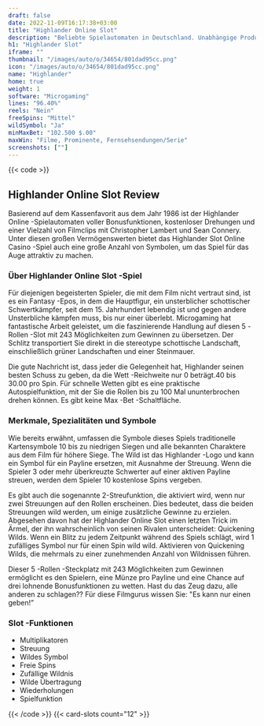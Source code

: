 ```yaml
---
draft: false
date: 2022-11-09T16:17:38+03:00
title: "Highlander Online Slot"
description: "Beliebte Spielautomaten in Deutschland. Unabhängige Produktbewertungen und exklusive Anmeldeangebote. Jetzt spielen!"
h1: "Highlander Slot"
iframe: ""
thumbnail: "/images/auto/o/34654/801dad95cc.png"
icon: "/images/auto/o/34654/801dad95cc.png"
name: "Highlander"
home: true
weight: 1
software: "Microgaming"
lines: "96.40%"
reels: "Nein"
freeSpins: "Mittel"
wildSymbol: "Ja"
minMaxBet: "102.500 $.00"
maxWin: "Filme, Prominente, Fernsehsendungen/Serie"
screenshots: [""]
---
```


{{< code >}}<h2>Highlander Online Slot Review</h2><p>Basierend auf dem Kassenfavorit aus dem Jahr 1986 ist der Highlander Online -Spielautomaten voller Bonusfunktionen, kostenloser Drehungen und einer Vielzahl von Filmclips mit Christopher Lambert und Sean Connery. Unter diesen großen Vermögenswerten bietet das Highlander Slot Online Casino -Spiel auch eine große Anzahl von Symbolen, um das Spiel für das Auge attraktiv zu machen.</p><h3>Über Highlander Online Slot -Spiel</h3><p>Für diejenigen begeisterten Spieler, die mit dem Film nicht vertraut sind, ist es ein Fantasy -Epos, in dem die Hauptfigur, ein unsterblicher schottischer Schwertkämpfer, seit dem 15. Jahrhundert lebendig ist und gegen andere Unsterbliche kämpfen muss, bis nur einer überlebt. Microgaming hat fantastische Arbeit geleistet, um die faszinierende Handlung auf diesen 5 -Rollen -Slot mit 243 Möglichkeiten zum Gewinnen zu übersetzen. Der Schlitz transportiert Sie direkt in die stereotype schottische Landschaft, einschließlich grüner Landschaften und einer Steinmauer.</p><p>Die gute Nachricht ist, dass jeder die Gelegenheit hat, Highlander seinen besten Schuss zu geben, da die Wett -Reichweite nur 0 beträgt.40 bis 30.00 pro Spin. Für schnelle Wetten gibt es eine praktische Autospielfunktion, mit der Sie die Rollen bis zu 100 Mal ununterbrochen drehen können. Es gibt keine Max -Bet -Schaltfläche.</p><h3>Merkmale, Spezialitäten und Symbole</h3><p>Wie bereits erwähnt, umfassen die Symbole dieses Spiels traditionelle Kartensymbole 10 bis zu niedrigen Siegen und alle bekannten Charaktere aus dem Film für höhere Siege. The Wild ist das Highlander -Logo und kann ein Symbol für ein Payline ersetzen, mit Ausnahme der Streuung. Wenn die Spieler 3 oder mehr überkreuzte Schwerter auf einer aktiven Payline streuen, werden dem Spieler 10 kostenlose Spins vergeben.</p><p>Es gibt auch die sogenannte 2-Streufunktion, die aktiviert wird, wenn nur zwei Streuungen auf den Rollen erscheinen. Dies bedeutet, dass die beiden Streuungen wild werden, um einige zusätzliche Gewinne zu erzielen. Abgesehen davon hat der Highlander Online Slot einen letzten Trick im Ärmel, der ihn wahrscheinlich von seinen Rivalen unterscheidet: Quickening Wilds. Wenn ein Blitz zu jedem Zeitpunkt während des Spiels schlägt, wird 1 zufälliges Symbol nur für einen Spin wild wild. Aktivieren von Quickening Wilds, die mehrmals zu einer zunehmenden Anzahl von Wildnissen führen.</p><p>Dieser 5 -Rollen -Steckplatz mit 243 Möglichkeiten zum Gewinnen ermöglicht es den Spielern, eine Münze pro Payline und eine Chance auf drei lohnende Bonusfunktionen zu wetten. Hast du das Zeug dazu, alle anderen zu schlagen?? Für diese Filmgurus wissen Sie: "Es kann nur einen geben!”</p><h3>
Slot -Funktionen</h3><ul>
<li></span>
Multiplikatoren</li>
<li></span>
Streuung</li>
<li></span>
Wildes Symbol</li>
<li></span>
Freie Spins</li>
<li></span>
Zufällige Wildnis</li>
<li></span>
Wilde Übertragung</li>
<li></span>
Wiederholungen</li>
<li></span>
Spielfunktion</li></ul>{{< /code >}}
 {{< card-slots count="12" >}}